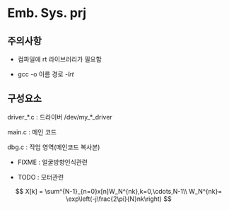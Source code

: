 # Emb. Sys. prj

## 주의사항

- 컴파일에 rt 라이브러리가 필요함

- gcc -o 이름 경로 *-lrt*

## 구성요소

driver_\*.c : 드라이버 /dev/my_\*_driver

main.c : 메인 코드

dbg.c : 작업 영역(메인코드 복사본)

- FIXME : 얼굴방향인식관련

- TODO : 모터관련

$$
X[k] = \sum^{N-1}_{n=0}x[n]W_N^{nk},k=0,\cdots,N-1\\
W_N^{nk}= \exp\left(-j\frac{2\pi}{N}nk\right)
$$
